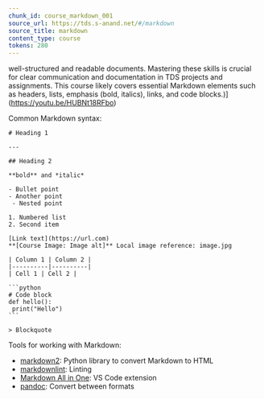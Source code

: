 ```yaml
---
chunk_id: course_markdown_001
source_url: https://tds.s-anand.net/#/markdown
source_title: markdown
content_type: course
tokens: 280
---
```


 well-structured and readable documents. Mastering these skills is crucial for clear communication and documentation in TDS projects and assignments. This course likely covers essential Markdown elements such as headers, lists, emphasis (bold, italics), links, and code blocks.)](https://youtu.be/HUBNt18RFbo)

Common Markdown syntax:

````
# Heading 1

---

## Heading 2

**bold** and *italic*

- Bullet point
- Another point
 - Nested point

1. Numbered list
2. Second item

[Link text](https://url.com)
**[Course Image: Image alt]** Local image reference: image.jpg

| Column 1 | Column 2 |
|----------|----------|
| Cell 1 | Cell 2 |

```python
# Code block
def hello():
 print("Hello")
```

> Blockquote
````

Tools for working with Markdown:

- [markdown2](https://pypi.org/project/markdown2/): Python library to convert Markdown to HTML
- [markdownlint](https://github.com/DavidAnson/markdownlint): Linting
- [Markdown All in One](https://marketplace.visualstudio.com/items?itemName=yzhang.markdown-all-in-one): VS Code extension
- [pandoc](https://pandoc.org/): Convert between formats
